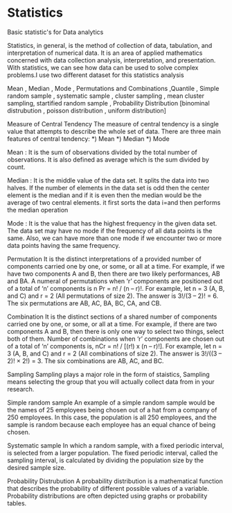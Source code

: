 # Statistics
Basic statistic's for Data analytics 

Statistics, in general, is the method of collection of data, tabulation, and interpretation of numerical data.
It is an area of applied mathematics concerned with data collection analysis, interpretation, and presentation. 
With statistics, we can see how data can be used to solve complex problems.I use two different dataset for this statistics analysis 

Mean , Median , Mode , Permutations and Combinations ,Quantile , Simple random sample , systematic sample , cluster sampling , mean cluster sampling,
startified random sample ,  Probability Distribution [binominal distrubution , poisson distribution , uniform distribution]

Measure of Central Tendency
The measure of central tendency is a single value that attempts to describe the whole set of data. There are three main features of central tendency:
*) Mean
*) Median
*) Mode

Mean   :
It is the sum of observations divided by the total number of observations. It is also defined as average which is the sum divided by count. 

Median : 
It is the middle value of the data set. It splits the data into two halves. If the number of elements in the data set is odd then the center element is the median and if it is even then the median would be the average of two central elements. it first sorts the data i=and then performs the median operation

Mode   : 
It is the value that has the highest frequency in the given data set. The data set may have no mode if the frequency of all data points is the same. Also, we can have more than one mode if we encounter two or more data points having the same frequency. 

Permutation
It is the distinct interpretations of a provided number of components carried one by one, or some, or all at a time. For example, if we have two components A and B, then there are two likely performances, AB and BA. A numeral of permutations when ‘r’ components are positioned out of a total of ‘n’ components is n Pr = n! / (n – r)!. For example, let n = 3 (A, B, and C) and r = 2 (All permutations of size 2). The answer is 3!/(3 – 2)! = 6. The six permutations are AB, AC, BA, BC, CA, and CB.

Combination
It is the distinct sections of a shared number of components carried one by one, or some, or all at a time. For example, if there are two components A and B, then there is only one way to select two things, select both of them.
Number of combinations when ‘r’ components are chosen out of a total of ‘n’ components is, nCr = n! / [(r!) x (n – r)!]. For example, let n = 3 (A, B, and C) and r = 2 (All combinations of size 2). The answer is 3!/((3 – 2)! × 2!) = 3. The six combinations are AB, AC, and BC.

Sampling
Sampling plays a major role in the form of staistics, Sampling means selecting the group that you will actually collect data from in your research.

Simple random sample 
An example of a simple random sample would be the names of 25 employees being chosen out of a hat from a company of 250 employees. In this case, the population is all 250 employees, and the sample is random because each employee has an equal chance of being chosen.

Systematic sample 
In which a random sample, with a fixed periodic interval, is selected from a larger population. The fixed periodic interval, called the sampling interval, is calculated by dividing the population size by the desired sample size.

Probability Distrubution 
A probability distribution is a mathematical function that describes the probability of different possible values of a variable. Probability distributions are often depicted using graphs or probability tables.
